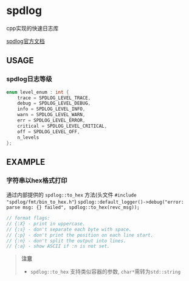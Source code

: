 # spdlog

cpp实现的快速日志库

[spdlog官方文档](https://github.com/gabime/spdlog/wiki)

## USAGE

### spdlog日志等级

```cpp
enum level_enum : int {
    trace = SPDLOG_LEVEL_TRACE,
    debug = SPDLOG_LEVEL_DEBUG,
    info = SPDLOG_LEVEL_INFO,
    warn = SPDLOG_LEVEL_WARN,
    err = SPDLOG_LEVEL_ERROR,
    critical = SPDLOG_LEVEL_CRITICAL,
    off = SPDLOG_LEVEL_OFF,
    n_levels
};
```

## EXAMPLE

### 字符串以hex格式打印

通过内部提供的 `spdlog::to_hex` 方法(头文件 `#include "spdlog/fmt/bin_to_hex.h"`)
`spdlog::default_logger()->debug("error: parse msg: {} failed", spdlog::to_hex(revc_msg));`

```c
// format flags:
// {:X} - print in uppercase.
// {:s} - don't separate each byte with space.
// {:p} - don't print the position on each line start.
// {:n} - don't split the output into lines.
// {:a} - show ASCII if :n is not set.
```

> **注意** 
> - `spdlog::to_hex` 支持类似容器的参数, `char*`需转为`std::string`